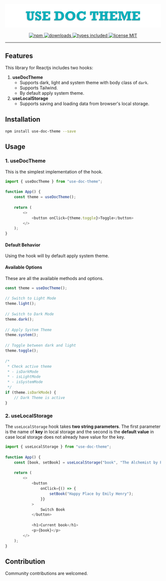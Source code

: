 ![Use Doc Theme](usedoctheme-logo.png)

<div align="center">
  <a href="https://www.npmjs.com/package/use-doc-theme">
    <img alt="npm" src="https://img.shields.io/npm/v/use-doc-theme.svg" />
  </a>
  <a href="https://npmjs.org/package/use-doc-theme">
    <img alt="downloads" src="https://badgen.net/npm/dm/use-doc-theme" />
  </a>
  <a href="https://npmjs.org/package/use-doc-theme">
    <img alt="types included" src="https://badgen.net/npm/types/use-doc-theme" />
  </a>
  <a href="https://npmjs.org/package/use-doc-theme">
    <img alt="license MIT" src="https://badgen.net/npm/license/use-doc-theme" />
  </a>
</div>

---

## Features

This library for Reactjs includes two hooks:

1. **useDocTheme**
    - Supports dark, light and system theme with body class of `dark`.
    - Supports Tailwind.
    - By default apply system theme.
2. **useLocalStorage**
    - Supports saving and loading data from browser's local storage.

## Installation

```bash
npm install use-doc-theme --save
```

## Usage

### 1. useDocTheme

This is the simplest implementation of the hook.

```javascript
import { useDocTheme } from "use-doc-theme";

function App() {
	const theme = useDocTheme();

	return (
		<>
			<button onClick={theme.toggle}>Toggle</button>
		</>
	);
}
```

#### Default Behavior

Using the hook will by default apply system theme.

#### Available Options

These are all the available methods and options.

```javascript
const theme = useDocTheme();

// Switch to Light Mode
theme.light();

// Switch to Dark Mode
theme.dark();

// Apply System Theme
theme.system();

// Toggle between dark and light
theme.toggle();

/*
 * Check active theme
 * - isDarkMode
 * - isLightMode
 * - isSystemMode
 */
if (theme.isDarkMode) {
	// Dark Theme is active
}
```

### 2. useLocalStorage

The `useLocalStorage` hook takes **two string parameters**. The first parameter is the name of **key** in local storage and the second is the **default value** in case local storage does not already have value for the key.

```javascript
import { useLocalStorage } from "use-doc-theme";

function App() {
	const [book, setBook] = useLocalStorage("book", "The Alchemist by Paulo Coelho");

	return (
		<>
			<button
				onClick={() => {
					setBook("Happy Place by Emily Henry");
				}}
			>
				Switch Book
			</button>

			<h1>Current book</h1>
			<p>{book}</p>
		</>
	);
}
```

## Contribution

Community contributions are welcomed.
